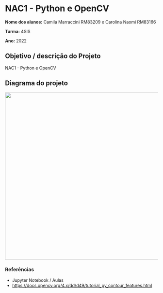 # NAC1 - Python e OpenCV

**Nome dos alunos:** Camila Marraccini RM83209 e Carolina Naomi RM83166

**Turma:** 4SIS

**Ano:** 2022

## Objetivo / descrição do Projeto

NAC1 - Python e OpenCV


## Diagrama do projeto

<img src="/circulo.jpg" width="550">



### Referências 

* Jupyter Notebook / Aulas
* https://docs.opencv.org/4.x/dd/d49/tutorial_py_contour_features.html
